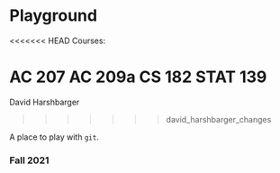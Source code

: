 # Playground

<<<<<<< HEAD
Courses:

AC 207
AC 209a
CS 182
STAT 139
=======
David Harshbarger
>>>>>>> david_harshbarger_changes

A place to play with `git`.

### Fall 2021
